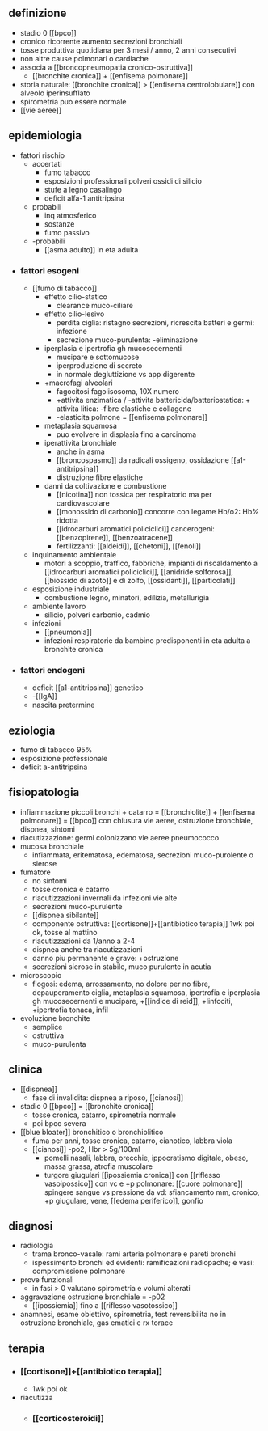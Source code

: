 ## definizione
- stadio 0 [[bpco]]
- cronico ricorrente aumento secrezioni bronchiali
- tosse produttiva quotidiana per 3 mesi / anno, 2 anni consecutivi
- non altre cause polmonari o cardiache
- associa a [[broncopneumopatia cronico-ostruttiva]]
	- [[bronchite cronica]] + [[enfisema polmonare]]
- storia naturale: [[bronchite cronica]] > [[enfisema centrolobulare]] con alveolo iperinsufflato
- spirometria puo essere normale
- [[vie aeree]]

## epidemiologia
- fattori rischio
	- accertati
		- fumo tabacco
		- esposizioni professionali polveri ossidi di silicio
		- stufe a legno casalingo
		- deficit alfa-1 antitripsina
	- probabili
		- inq atmosferico
		- sostanze
		- fumo passivo
	- -probabili
		- [[asma adulto]] in eta adulta
- ### fattori esogeni
	- [[fumo di tabacco]]
		- effetto cilio-statico
			- clearance muco-ciliare
		- effetto cilio-lesivo
			- perdita ciglia: ristagno secrezioni, ricrescita batteri e germi: infezione
			- secrezione muco-purulenta: -eliminazione
		- iperplasia e ipertrofia gh mucosecernenti
			- mucipare e sottomucose
			- iperproduzione di secreto
			- in normale degluttizione vs app digerente
		- +macrofagi alveolari
			- fagocitosi fagolisosoma, 10X numero
			- +attivita enzimatica / -attivita battericida/batteriostatica: + attivita litica: -fibre elastiche e collagene
			- -elasticita polmone = [[enfisema polmonare]]
		- metaplasia squamosa
			- puo evolvere in displasia fino a carcinoma
		- iperattivita bronchiale
			- anche in asma
			- [[broncospasmo]] da radicali ossigeno, ossidazione [[a1-antitripsina]]
			- distruzione fibre elastiche
		- danni da coltivazione e combustione
			- [[nicotina]] non tossica per respiratorio ma per cardiovascolare
			- [[monossido di carbonio]] concorre con legame Hb/o2: Hb% ridotta
			- [[idrocarburi aromatici policiclici]] cancerogeni: [[benzopirene]], [[benzoatracene]]
			- fertilizzanti: [[aldeidi]], [[chetoni]], [[fenoli]]
	- inquinamento ambientale
		- motori a scoppio, traffico, fabbriche, impianti di riscaldamento a [[idrocarburi aromatici policiclici]], [[anidride solforosa]], [[biossido di azoto]] e di zolfo, [[ossidanti]], [[particolati]]
	- esposizione industriale
		- combustione legno, minatori, edilizia, metallurigia
	- ambiente lavoro
		- silicio, polveri carbonio, cadmio
	- infezioni
		- [[pneumonia]]
		- infezioni respiratorie da bambino predisponenti in eta adulta a bronchite cronica
- ### fattori endogeni
	- deficit [[a1-antitripsina]] genetico
	- -[[IgA]]
	- nascita pretermine

## eziologia
- fumo di tabacco 95%
- esposizione professionale
- deficit a-antitripsina

## fisiopatologia
- infiammazione piccoli bronchi + catarro = [[bronchiolite]] +  [[enfisema polmonare]] = [[bpco]] con chiusura vie aeree, ostruzione bronchiale, dispnea, sintomi
- riacutizzazione: germi colonizzano vie aeree pneumococco
- mucosa bronchiale
	- infiammata, eritematosa, edematosa, secrezioni muco-purolente o sierose
- fumatore
	- no sintomi
	- tosse cronica e catarro
	- riacutizzazioni invernali da infezioni vie alte
	- secrezioni muco-purulente
	- [[dispnea sibilante]]
	- componente ostruttiva: [[cortisone]]+[[antibiotico terapia]] 1wk poi ok, tosse al mattino
	- riacutizzazioni da 1/anno a 2-4
	- dispnea anche tra riacutizzazioni
	- danno piu permanente e grave: +ostruzione
	- secrezioni sierose in stabile, muco purulente in acutia
- microscopio
	- flogosi: edema, arrossamento, no dolore per no fibre, depauperamento ciglia, metaplasia squamosa, ipertrofia e iperplasia gh mucosecernenti e mucipare, +[[indice di reid]], +linfociti, +ipertrofia tonaca, infil
- evoluzione bronchite
	- semplice
	- ostruttiva
	- muco-purulenta

## clinica
- [[dispnea]]
	- fase di invalidita: dispnea a riposo, [[cianosi]]
- stadio 0 [[bpco]] = [[bronchite cronica]]
	- tosse cronica, catarro, spirometria normale
	- poi bpco severa
- [[blue bloater]] bronchitico o bronchiolitico
	- fuma per anni, tosse cronica, catarro, cianotico, labbra viola
	- [[cianosi]] -po2, Hbr > 5g/100ml
		- pomelli nasali, labbra, orecchie, ippocratismo digitale, obeso, massa grassa, atrofia muscolare
		- turgore giugulari [[ipossiemia cronica]] con [[riflesso vasoipossico]] con vc e +p polmonare: [[cuore polmonare]] spingere sangue vs pressione da vd: sfiancamento mm, cronico, +p giugulare, vene, [[edema periferico]], gonfio

## diagnosi
- radiologia
	- trama bronco-vasale: rami arteria polmonare e pareti bronchi
	- ispessimento bronchi ed evidenti: ramificazioni radiopache; e vasi: compromissione polmonare
- prove funzionali
	- in fasi > 0 valutano spirometria e volumi alterati
- aggravazione ostruzione bronchiale = -p02
	- [[ipossiemia]] fino a [[riflesso vasotossico]]
- anamnesi, esame obiettivo, spirometria, test reversibilita no in ostruzione bronchiale, gas ematici e rx torace

## terapia
- ### [[cortisone]]+[[antibiotico terapia]]
	- 1wk poi ok
- riacutizza
	- ### [[corticosteroidi]]
